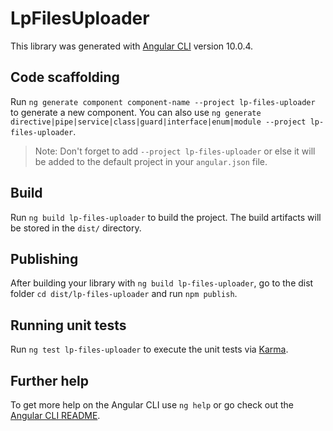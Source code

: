 # LpFilesUploader

This library was generated with [Angular CLI](https://github.com/angular/angular-cli) version 10.0.4.

## Code scaffolding

Run `ng generate component component-name --project lp-files-uploader` to generate a new component. You can also use `ng generate directive|pipe|service|class|guard|interface|enum|module --project lp-files-uploader`.
> Note: Don't forget to add `--project lp-files-uploader` or else it will be added to the default project in your `angular.json` file. 

## Build

Run `ng build lp-files-uploader` to build the project. The build artifacts will be stored in the `dist/` directory.

## Publishing

After building your library with `ng build lp-files-uploader`, go to the dist folder `cd dist/lp-files-uploader` and run `npm publish`.

## Running unit tests

Run `ng test lp-files-uploader` to execute the unit tests via [Karma](https://karma-runner.github.io).

## Further help

To get more help on the Angular CLI use `ng help` or go check out the [Angular CLI README](https://github.com/angular/angular-cli/blob/master/README.md).
